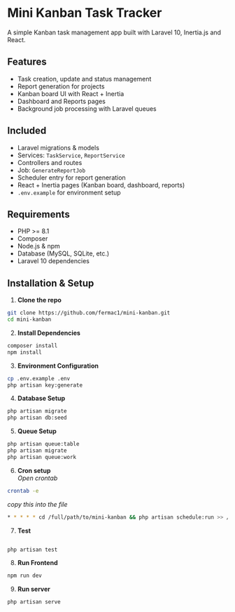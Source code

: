 # Mini Kanban Task Tracker

A simple Kanban task management app built with Laravel 10, Inertia.js and React.


## Features

- Task creation, update and status management
- Report generation for projects 
- Kanban board UI with React + Inertia
- Dashboard and Reports pages
- Background job processing with Laravel queues


## Included

- Laravel migrations & models
- Services: `TaskService`, `ReportService`
- Controllers and routes
- Job: `GenerateReportJob`
- Scheduler entry for report generation
- React + Inertia pages (Kanban board, dashboard, reports)
- `.env.example` for environment setup



## Requirements

- PHP >= 8.1
- Composer
- Node.js & npm
- Database (MySQL, SQLite, etc.)
- Laravel 10 dependencies


## Installation & Setup

1. **Clone the repo**

```bash
git clone https://github.com/fermac1/mini-kanban.git
cd mini-kanban

```
2. **Install Dependencies**

```bash
composer install
npm install
```
3. **Environment Configuration**

```bash
cp .env.example .env
php artisan key:generate
```

4. **Database Setup**

```bash
php artisan migrate
php artisan db:seed

```
5. **Queue Setup**

```bash
php artisan queue:table
php artisan migrate
php artisan queue:work

```
6. **Cron setup** <br>
*Open crontab*
```bash
crontab -e
```
*copy this into the file*
```bash
* * * * * cd /full/path/to/mini-kanban && php artisan schedule:run >> /dev/null 2>&1

```

7. **Test**

```bash

php artisan test
```
8. **Run Frontend**

```bash
npm run dev
```

9. **Run server**

```bash
php artisan serve
```
